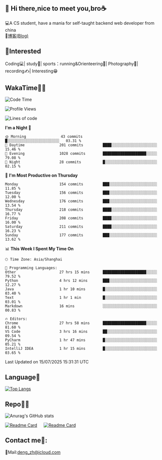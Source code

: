 👋 Hi there,nice to meet you,bro☕
---
💻A CS student, have a mania for self-taught backend web developer from china   
📌[博客(Blog)](https://github.com/HealUP/MyBlog)

 <!-- waka-box start -->
 <!-- waka-box end -->
 
🧲**Interested**
--
Coding💻| study📖| sports：running&Orienteering🏃‍| Photography📸| recording✍️| Interesting😁

WakaTime👨‍💻
---
<!--START_SECTION:waka-->
![Code Time](http://img.shields.io/badge/Code%20Time-3%2C279%20hrs%2027%20mins-blue)

![Profile Views](http://img.shields.io/badge/Profile%20Views-0-blue)

![Lines of code](https://img.shields.io/badge/From%20Hello%20World%20I%27ve%20Written-205.1%20thousand%20lines%20of%20code-blue)

**I'm a Night 🦉** 

```text
🌞 Morning                43 commits          █░░░░░░░░░░░░░░░░░░░░░░░░   03.31 % 
🌆 Daytime                201 commits         ████░░░░░░░░░░░░░░░░░░░░░   15.46 % 
🌃 Evening                1028 commits        ████████████████████░░░░░   79.08 % 
🌙 Night                  28 commits          █░░░░░░░░░░░░░░░░░░░░░░░░   02.15 % 
```
📅 **I'm Most Productive on Thursday** 

```text
Monday                   154 commits         ███░░░░░░░░░░░░░░░░░░░░░░   11.85 % 
Tuesday                  156 commits         ███░░░░░░░░░░░░░░░░░░░░░░   12.00 % 
Wednesday                176 commits         ███░░░░░░░░░░░░░░░░░░░░░░   13.54 % 
Thursday                 218 commits         ████░░░░░░░░░░░░░░░░░░░░░   16.77 % 
Friday                   208 commits         ████░░░░░░░░░░░░░░░░░░░░░   16.00 % 
Saturday                 211 commits         ████░░░░░░░░░░░░░░░░░░░░░   16.23 % 
Sunday                   177 commits         ███░░░░░░░░░░░░░░░░░░░░░░   13.62 % 
```


📊 **This Week I Spent My Time On** 

```text
🕑︎ Time Zone: Asia/Shanghai

💬 Programming Languages: 
Other                    27 hrs 15 mins      ████████████████████░░░░░   79.52 % 
Python                   4 hrs 12 mins       ███░░░░░░░░░░░░░░░░░░░░░░   12.27 % 
Java                     1 hr 10 mins        █░░░░░░░░░░░░░░░░░░░░░░░░   03.40 % 
Text                     1 hr 1 min          █░░░░░░░░░░░░░░░░░░░░░░░░   03.01 % 
Markdown                 16 mins             ░░░░░░░░░░░░░░░░░░░░░░░░░   00.83 % 

🔥 Editors: 
Chrome                   27 hrs 58 mins      ████████████████████░░░░░   81.60 % 
VS Code                  3 hrs 16 mins       ██░░░░░░░░░░░░░░░░░░░░░░░   09.54 % 
PyCharm                  1 hr 47 mins        █░░░░░░░░░░░░░░░░░░░░░░░░   05.21 % 
IntelliJ IDEA            1 hr 15 mins        █░░░░░░░░░░░░░░░░░░░░░░░░   03.65 % 
```


 Last Updated on 15/07/2025 15:31:31 UTC
<!--END_SECTION:waka-->

Language🚀
---
[![Top Langs](https://github-readme-stats.vercel.app/api/top-langs/?username=HealUP&layout=compact&hide_border=true)](https://github.com/HealUP)

Repo🧑‍💻
---
![Anurag's GitHub stats](https://github-readme-stats.vercel.app/api?username=HealUP&count_private=true&show_icons=true&theme=gruvbox&hide_border=true) 

[![Readme Card](https://github-readme-stats.vercel.app/api/pin/?username=HealUP&repo=InternetEy&theme=transparent)](https://github.com/HealUP/InternetEy) &emsp;
[![Readme Card](https://github-readme-stats.vercel.app/api/pin/?username=HealUP&repo=CampusExperience&theme=transparent)](https://github.com/HealUP/CampusExperience)


Contact me📱:
---
📮Mail:deng_zh@icloud.com  
